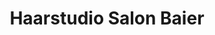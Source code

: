 ---
title: "Haarstudio Salon Baier"
url: /bruckmuehl/haarstudio-salon-baier-bruckmuehler-strasse/
shop: Friseur
---